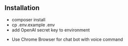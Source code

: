 ## Installation

- composer install
- cp .env.example .env
- add OpenAI secret key to environment

* Use Chrome Browser for chat bot with voice command
